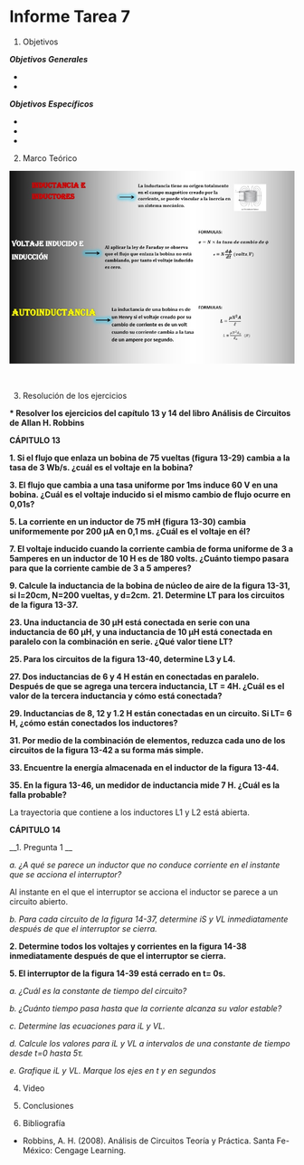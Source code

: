 # Informe Tarea 7

1. Objetivos

 *__Objetivos Generales__*
 
* 

* 
 
*__Objetivos Específicos__*

*
*
*

 2. Marco Teórico

![](https://github.com/ItzAdoc/Imagenes7/blob/main/MT1.jpeg)

![]()

3. Resolución de los ejercicios

 __* Resolver los ejercicios del capítulo 13 y 14 del libro Análisis de Circuitos de Allan H. Robbins__
 
  __CÁPITULO 13__
  
 __1.	Si el flujo que enlaza un bobina de 75 vueltas (figura 13-29) cambia a la tasa de 3 Wb/s. ¿cuál es el voltaje en la bobina?__
 
 
 __3.	El flujo que cambia a una tasa uniforme por 1ms induce 60 V en una bobina. ¿Cuál es el voltaje inducido si el mismo cambio de flujo ocurre en 0,01s?__
 
 
 __5. La corriente en un inductor de 75 mH (figura 13-30) cambia uniformemente por 200 µA en 0,1 ms. ¿Cuál es el voltaje en él?__
 
 
 __7.	El voltaje inducido cuando la corriente cambia de forma uniforme de 3 a 5amperes en un inductor de 10 H es de 180 volts. ¿Cuánto tiempo pasara para que la corriente cambie de 3 a 5 amperes?__
 
 
 
 __9.	Calcule la inductancia de la bobina de núcleo de aire de la figura 13-31, si l=20cm, N=200 vueltas, y d=2cm.__
__21. Determine LT para los circuitos de la figura 13-37.__


__23. Una inductancia de 30 µH está conectada en serie con una inductancia de 60 µH, y una inductancia de 10 µH está conectada en paralelo con la combinación en serie. ¿Qué valor tiene LT?__


__25. Para los circuitos de la figura 13-40, determine L3 y L4.__


__27. Dos inductancias de 6 y 4 H están en conectadas en paralelo. Después de que se agrega una tercera inductancia, LT = 4H. ¿Cuál es el valor de la tercera inductancia y cómo está conectada?__


__29. Inductancias de 8, 12 y 1.2 H están conectadas en un circuito. Si LT= 6 H, ¿cómo están conectados los inductores?__


__31. Por medio de la combinación de elementos, reduzca cada uno de los circuitos de la figura 13-42 a su forma más simple.__



__33. Encuentre la energía almacenada en el inductor de la figura 13-44.__



__35. En la figura 13-46, un medidor de inductancia mide 7 H. ¿Cuál es la falla probable?__

La trayectoria que contiene a los inductores L1 y L2 está abierta.

__CÁPITULO 14__
  
  
__1. Pregunta 1  __

*a. ¿A qué se parece un inductor que no conduce corriente en el instante que se acciona el interruptor?*

   Al instante en el que el interruptor se acciona el inductor se parece a un circuito abierto.

*b. Para cada circuito de la figura 14-37, determine iS y VL inmediatamente después de que el interruptor se cierra.*
 
 


__2. Determine todos los voltajes y corrientes en la figura 14-38 inmediatamente después de que el interruptor se cierra.__

__5. El interruptor de la figura 14-39 está cerrado en t= 0s.__

*a. ¿Cuál es la constante de tiempo del circuito?*

*b. ¿Cuánto tiempo pasa hasta que la corriente alcanza su valor estable?*

*c. Determine las ecuaciones para iL y VL.*

*d. Calcule los valores para iL y VL a intervalos de una constante de tiempo desde t=0 hasta 5τ.*
 
*e. Grafique iL y VL. Marque los ejes en t y en segundos*
 



4. Video 


5. Conclusiones 




6. Bibliografía
 * Robbins, A. H. (2008). Análisis de Circuitos Teoría y Práctica. Santa Fe-México: Cengage Learning. 
